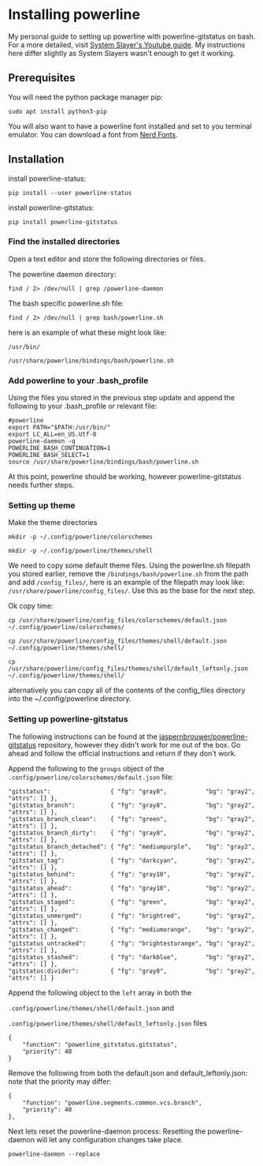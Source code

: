 # Installing powerline

My personal guide to setting up powerline with powerline-gitstatus on bash.
For a more detailed, visit [System Slayer's Youtube guide][1]. My instructions here differ slightly as System Slayers wasn't enough to get it working.

## Prerequisites

You will need the python package manager pip:

`sudo apt install python3-pip`

You will also want to have a powerline font installed and set to you terminal emulator. You can download a font from [Nerd Fonts][3].

## Installation

install powerline-status:

`pip install --user powerline-status`

install powerline-gitstatus:

`pip install powerline-gitstatus`

### Find the installed directories

Open a text editor and store the following directories or files.

The powerline daemon directory:

`find / 2> /dev/null | grep /powerline-daemon`

The bash specific powerline.sh file:

`find / 2> /dev/null | grep bash/powerline.sh`

here is an example of what these might look like:

```
/usr/bin/

/usr/share/powerline/bindings/bash/powerline.sh
```

### Add powerline to your .bash_profile

Using the files you stored in the previous step update and append the following to your .bash_profile or relevant file:

```
#powerline
export PATH="$PATH:/usr/bin/"
export LC_ALL=en_US.Utf-8
powerline-daemon -q
POWERLINE_BASH_CONTINUATION=1
POWERLINE_BASH_SELECT=1
source /usr/share/powerline/bindings/bash/powerline.sh
```

At this point, powerline should be working, however powerline-gitstatus needs further steps.

### Setting up theme

Make the theme directories

```
mkdir -p ~/.config/powerline/colorschemes

mkdir -p ~/.config/powerline/themes/shell
```

We need to copy some default theme files. Using the powerline.sh filepath you stored earlier, remove the `/bindings/bash/powerline.sh` from the path and add `/config_files/`, here is an example of the filepath may look like: `/usr/share/powerline/config_files/`. Use this as the base for the next step.

Ok copy time:

```
cp /usr/share/powerline/config_files/colorschemes/default.json ~/.config/powerline/colorschemes/

cp /usr/share/powerline/config_files/themes/shell/default.json ~/.config/powerline/themes/shell/

cp /usr/share/powerline/config_files/themes/shell/default_leftonly.json ~/.config/powerline/themes/shell/
```

alternatively you can copy all of the contents of the config_files directory into the ~/.config/powerline directory.

### Setting up powerline-gitstatus

The following instructions can be found at the [jaspernbrouwer/powerline-gitstatus][2] repository, however they didn't work for me out of the box. Go ahead and follow the official instructions and return if they don't work.

Append the following to the `groups` object of the `.config/powerline/colorschemes/default.json` file:

```
"gitstatus":                 { "fg": "gray8",           "bg": "gray2", "attrs": [] },
"gitstatus_branch":          { "fg": "gray8",           "bg": "gray2", "attrs": [] },
"gitstatus_branch_clean":    { "fg": "green",           "bg": "gray2", "attrs": [] },
"gitstatus_branch_dirty":    { "fg": "gray8",           "bg": "gray2", "attrs": [] },
"gitstatus_branch_detached": { "fg": "mediumpurple",    "bg": "gray2", "attrs": [] },
"gitstatus_tag":             { "fg": "darkcyan",        "bg": "gray2", "attrs": [] },
"gitstatus_behind":          { "fg": "gray10",          "bg": "gray2", "attrs": [] },
"gitstatus_ahead":           { "fg": "gray10",          "bg": "gray2", "attrs": [] },
"gitstatus_staged":          { "fg": "green",           "bg": "gray2", "attrs": [] },
"gitstatus_unmerged":        { "fg": "brightred",       "bg": "gray2", "attrs": [] },
"gitstatus_changed":         { "fg": "mediumorange",    "bg": "gray2", "attrs": [] },
"gitstatus_untracked":       { "fg": "brightestorange", "bg": "gray2", "attrs": [] },
"gitstatus_stashed":         { "fg": "darkblue",        "bg": "gray2", "attrs": [] },
"gitstatus:divider":         { "fg": "gray8",           "bg": "gray2", "attrs": [] }
```

Append the following object to the `left` array in both the

`.config/powerline/themes/shell/default.json` and

`.config/powerline/themes/shell/default_leftonly.json`
files

```
{
    "function": "powerline_gitstatus.gitstatus",
    "priority": 40
}
```

Remove the following from both the default.json and default_leftonly.json: note that the priority may differ:

```
{
    "function": "powerline.segments.common.vcs.branch",
    "priority": 40
},
```

Next lets reset the powerline-daemon process: Resetting the powerline-daemon will let any configuration changes take place.

`powerline-daemon --replace`

[1]: https://www.youtube.com/watch?v=zfm2E4E7Dok
[2]: https://github.com/jaspernbrouwer/powerline-gitstatus#configuration
[3]: https://www.nerdfonts.com/
